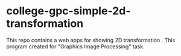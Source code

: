 # college-gpc-simple-2d-transformation
This repo contains a web apps for showing 2D transformation . This program created for "Graphics Image Processing" task.
